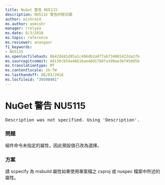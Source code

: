 ```yaml
---
title: NuGet 警告 NU5115
description: NU5115 警告的程式碼
author: mishra14
ms.author: anmishr
manager: rrelyea
ms.date: 8/3/2018
ms.topic: reference
ms.reviewer: anangaur
f1_keywords:
- NU5115
ms.openlocfilehash: 8642dd41d95a1c496db2a0f7abf34801422da1fb
ms.sourcegitcommit: 4d139cb54a46616ae48d1768fa108ae3bf450d5b
ms.translationtype: MT
ms.contentlocale: zh-TW
ms.lasthandoff: 08/03/2018
ms.locfileid: "39508481"
---
```

# <a name="nuget-warning-nu5115"></a>NuGet 警告 NU5115
<pre>Description was not specified. Using 'Description'.</pre>

### <a name="issue"></a>問題

組件命令未指定的屬性，因此預設值已改為選擇。


### <a name="solution"></a>方案

請 scpecify 為 msbuild 屬性如果使用專案檔之 csproj 或 nuspec 檔案中所述的屬性。

